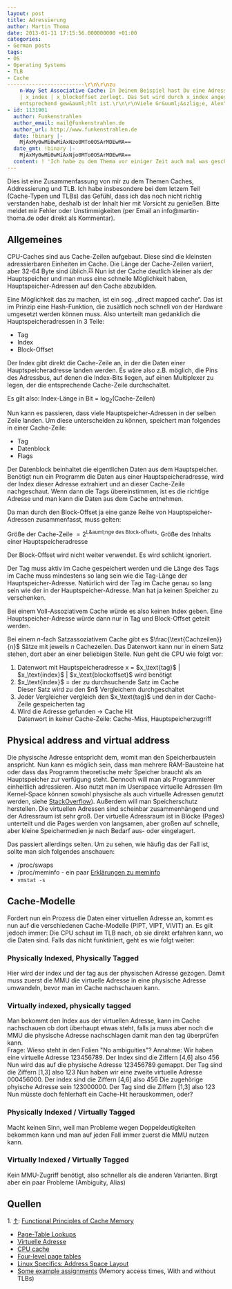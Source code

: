 ```yaml
---
layout: post
title: Adressierung
author: Martin Thoma
date: 2013-01-11 17:15:56.000000000 +01:00
categories:
- German posts
tags:
- OS
- Operating Systems
- TLB
- Cache
-------------------------\r\n\r\nzu
    n-Way Set Associative Cache: In Deinem Beispiel hast Du eine Adresse x in x_tag
    | x_index | x_blockoffset zerlegt. Das Set wird durch x_index angegeben, der Bitanzahl
    entsprechend gew&auml;hlt ist.\r\n\r\nViele Gr&uuml;&szlig;e, Alex"
- id: 1131901
  author: Funkenstrahlen
  author_email: mail@funkenstrahlen.de
  author_url: http://www.funkenstrahlen.de
  date: !binary |-
    MjAxMy0wMi0wMiAxNzo0MTo0OSArMDEwMA==
  date_gmt: !binary |-
    MjAxMy0wMi0wMiAxNjo0MTo0OSArMDEwMA==
  content: ! 'Ich habe zu dem Thema vor einiger Zeit auch mal was geschrieben: http://funkenstrahlen.de/blog/2012/03/21/speichermagie/'
---
```

<div class="info">Dies ist eine Zusammenfassung von mir zu dem Themen Caches, Addressierung und TLB. Ich habe insbesondere bei dem letzem Teil (Cache-Typen und TLBs) das Gef&uuml;hl, dass ich das noch nicht richtig verstanden habe, deshalb ist der Inhalt hier mit Vorsicht zu genie&szlig;en. Bitte meldet mir Fehler oder Unstimmigkeiten (per Email an info@martin-thoma.de oder direkt als Kommentar).</div>

<h2>Allgemeines</h2>
CPU-Caches sind aus Cache-Zeilen aufgebaut. Diese sind die kleinsten adressierbaren Einheiten im Cache. Die L&auml;nge der Cache-Zeilen variiert, aber 32-64 Byte sind &uuml;blich.<small><sup><a href="#ref1" name="anchor1">[1]</a></sup></small> Nun ist der Cache deutlich kleiner als der Hauptspeicher und man muss eine schnelle M&ouml;glichkeit haben, Hauptspeicher-Adressen auf den Cache abzubilden. 

Eine M&ouml;glichkeit das zu machen, ist ein sog. &bdquo;direct mapped cache&ldquo;. Das ist im Prinzip eine Hash-Funktion, die zus&auml;tlich noch schnell von der Hardware umgesetzt werden k&ouml;nnen muss. Also unterteilt man gedanklich die Hauptspeicheradressen in 3 Teile:
<ul>
	<li>Tag</li>
	<li>Index</li>
	<li>Block-Offset</li>
</ul>

Der Index gibt direkt die Cache-Zeile an, in der die Daten einer Hauptspeicheradresse landen werden. Es w&auml;re also z.B. m&ouml;glich, die Pins des Adressbus, auf denen die Index-Bits liegen, auf einen Multiplexer zu legen, der die entsprechende Cache-Zeile durchschaltet.

Es gilt also: Index-L&auml;nge in Bit = $\log_2(\text{Cache-Zeilen})$

Nun kann es passieren, dass viele Hauptspeicher-Adressen in der selben Zeile landen. Um diese unterscheiden zu k&ouml;nnen, speichert man folgendes in einer Cache-Zeile:
<ul>
	<li>Tag</li>
	<li>Datenblock</li>
	<li>Flags</li>
</ul>

Der Datenblock beinhaltet die eigentlichen Daten aus dem Hauptspeicher. Ben&ouml;tigt nun ein Programm die Daten aus einer Hauptspeicheradresse, wird der Index dieser Adresse extrahiert und an dieser Cache-Zeile nachgeschaut. Wenn dann die Tags &uuml;bereinstimmen, ist es die richtige Adresse und man kann die Daten aus dem Cache entnehmen.

Da man durch den Block-Offset ja eine ganze Reihe von Hauptspeicher-Adressen zusammenfasst, muss gelten:

Gr&ouml;&szlig;e der Cache-Zeile $= 2^{\text{L&auml;nge des Block-offsets}} \cdot$ Gr&ouml;&szlig;e des Inhalts einer Hauptspeicheradresse

Der Block-Offset wird nicht weiter verwendet. Es wird schlicht ignoriert.

Der Tag muss aktiv im Cache gespeichert werden und die L&auml;nge des Tags im Cache muss mindestens so lang sein wie die Tag-L&auml;nge der Hauptspeicher-Adresse. Nat&uuml;rlich wird der Tag im Cache genau so lang sein wie der in der Hauptspeicher-Adresse. Man hat ja keinen Speicher zu verschenken.

Bei einem Voll-Assoziativem Cache w&uuml;rde es also keinen Index geben. Eine Hauptspeicher-Adresse w&uuml;rde dann nur in Tag und Block-Offset geteilt werden.

Bei einem $n$-fach Satzassoziativem Cache gibt es $\frac{\text{Cachzeilen}}{n}$ S&auml;tze mit jeweils $n$ Cachezeilen. Das Datenwort kann nur in einem Satz stehen, dort aber an einer beliebigen Stelle. Nun geht die CPU wie folgt vor:

<ol>
	<li>Datenwort mit Hauptspeicheradresse x = $x_\text{tag}$ | $x_\text{index}$ | $x_\text{blockoffset}$ wird ben&ouml;tigt</li>
	<li>$x_\text{index}$ = der zu durchsuchende Satz im Cache<br/>
	Dieser Satz wird zu den $n$ Vergleichern durchgeschaltet</li>
	<li>Jeder Vergleicher vergleich den $x_\text{tag}$ und den in der Cache-Zeile gespeicherten tag</li>
	<li>Wird die Adresse gefunden &rarr; Cache Hit<br/>
	Datenwort in keiner Cache-Zeile: Cache-Miss, Hauptspeicherzugriff</li>
</ol>

<h2>Physical address and virtual address</h2>
Die physische Adresse entspricht dem, womit man den Speicherbaustein anspricht. Nun kann es m&ouml;glich sein, dass man mehrere RAM-Bausteine hat oder dass das Programm theoretische mehr Speicher braucht als an Hauptspeicher zur verf&uuml;gung steht. Dennoch will man als Programmierer einheitlich adressieren. Also nutzt man im Userspace virtuelle Adressen (Im Kernel-Space k&ouml;nnen sowohl physische als auch virtuelle Adressen genutzt werden, siehe <a href="http://stackoverflow.com/a/6261020/562769">StackOverflow</a>). Au&szlig;erdem will man Speicherschutz herstellen.
Die virtuellen Adressen sind scheinbar zusammenh&auml;ngend und der Adressraum ist sehr gro&szlig;. Der virtuelle Adressraum ist in Bl&ouml;cke (Pages) unterteilt und die Pages werden von langsamen, aber gro&szlig;en auf schnelle, aber kleine Speichermedien je nach Bedarf aus- oder eingelagert.

Das passiert allerdings selten. Um zu sehen, wie h&auml;ufig das der Fall ist, sollte man sich folgendes anschauen:
<ul>
  <li>/proc/swaps</li>
  <li>/proc/meminfo - ein paar <a href="http://www.centos.org/docs/5/html/5.2/Deployment_Guide/s2-proc-meminfo.html">Erkl&auml;rungen zu meminfo</a></li>
  <li><code>vmstat -s</code></li>
</ul>

<h2>Cache-Modelle</h2>
Fordert nun ein Prozess die Daten einer virtuellen Adresse an, kommt es nun auf die verschiedenen Cache-Modelle (PIPT, VIPT, VIVIT) an. Es gilt jedoch immer: Die CPU schaut im TLB nach, ob sie direkt erfahren kann, wo die Daten sind. Falls das nicht funktiniert, geht es wie folgt weiter:

<h3>Physically Indexed, Physically Tagged</h3>
Hier wird der index und der tag aus der physischen Adresse gezogen. Damit muss zuerst die MMU die virtuelle Adresse in eine physische Adresse umwandeln, bevor man im Cache nachschauen kann.

<h3>Virtually indexed, physically tagged</h3>
Man bekommt den Index aus der virtuellen Adresse, kann im Cache nachschauen ob dort &uuml;berhaupt etwas steht, falls ja muss aber noch die MMU die physische Adresse nachschlagen damit man den tag &uuml;berpr&uuml;fen kann.

<div class="frage">Frage: Wieso steht in den Folien "No ambiguities"?
Annahme: Wir haben eine virtuelle Adresse 123456789. Der Index sind die Ziffern [4,6] also 456
Nun wird das auf die physische Adresse 123456789 gemappt. Der Tag sind die Ziffern [1,3] also 123
Nun haben wir eine zweite virtuelle Adresse 000456000. Der index sind die Ziffern [4,6] also 456
Die zugeh&ouml;rige phyische Adresse sein 123000000. Der Tag sind die Ziffern [1,3] also 123
Nun m&uuml;sste doch fehlerhaft ein Cache-Hit herauskommen, oder?</div>

<h3>Physically Indexed / Virtually Tagged</h3>
Macht keinen Sinn, weil man Probleme wegen Doppeldeutigkeiten bekommen kann und man auf jeden Fall immer zuerst die MMU nutzen kann.

<h3>Virtually Indexed / Virtually Tagged</h3>
Kein MMU-Zugriff ben&ouml;tigt, also schneller als die anderen Varianten. Birgt aber ein paar Probleme (Ambiguity, Alias)

<h2>Quellen</h2>
1. <a name="ref1" href="#anchor1">&uarr;</a>: <a href="http://alasir.com/articles/cache_principles/cache_line_tag_index.html">Functional Principles of Cache Memory</a>

<ul>
  <li><a href="http://people.cs.umass.edu/~emery/classes/cmpsci377/current/notes/lecture_15_vm.pdf">Page-Table Lookups</a></li>
  <li><a href="http://de.wikipedia.org/wiki/Virtuelle_Adresse#Motivation">Virtuelle Adresse</a></li>
  <li><a href="http://en.wikipedia.org/wiki/CPU_cache">CPU cache</a></li>
  <li><a href="http://lwn.net/Articles/106177/">Four-level page tables</a></li>
  <li><a href="http://bottomupcs.sourceforge.net/csbu/x2816.htm">Linux Specifics: Address Space Layout</a></li>
  <li><a href="http://www.ecst.csuchico.edu/~hilzer/csci152/htm/EAT-TLB.htm">Some example assignments</a> (Memory access times, With and without TLBs)</li>
</ul>
